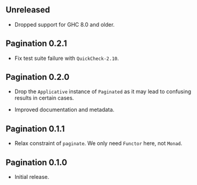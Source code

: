 ## Unreleased

* Dropped support for GHC 8.0 and older.

## Pagination 0.2.1

* Fix test suite failure with `QuickCheck-2.10`.

## Pagination 0.2.0

* Drop the `Applicative` instance of `Paginated` as it may lead to confusing
  results in certain cases.

* Improved documentation and metadata.

## Pagination 0.1.1

* Relax constraint of `paginate`. We only need `Functor` here, not `Monad`.

## Pagination 0.1.0

* Initial release.
